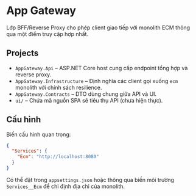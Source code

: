 # App Gateway

Lớp BFF/Reverse Proxy cho phép client giao tiếp với monolith ECM thông qua một điểm truy cập hợp nhất.

## Projects

- `AppGateway.Api` – ASP.NET Core host cung cấp endpoint tổng hợp và reverse proxy.
- `AppGateway.Infrastructure` – Định nghĩa các client gọi xuống `ecm` monolith với chính sách resilience.
- `AppGateway.Contracts` – DTO dùng chung giữa API và UI.
- `ui/` – Chứa mã nguồn SPA sẽ tiêu thụ API (chưa hiện thực).

## Cấu hình

Biến cấu hình quan trọng:

```json
{
  "Services": {
    "Ecm": "http://localhost:8080"
  }
}
```

Có thể đặt trong `appsettings.json` hoặc thông qua biến môi trường `Services__Ecm` để chỉ định địa chỉ của monolith.
